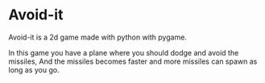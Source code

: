 # Avoid-it
Avoid-it is a 2d game made with python with pygame.

In this game you have a plane 
where you should dodge and avoid the missiles,
And the missiles becomes faster
and more missiles can spawn as long as you go.
